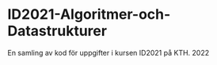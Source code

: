# ID2021-Algoritmer-och-Datastrukturer
En samling av kod för uppgifter i kursen ID2021 på KTH.
2022
